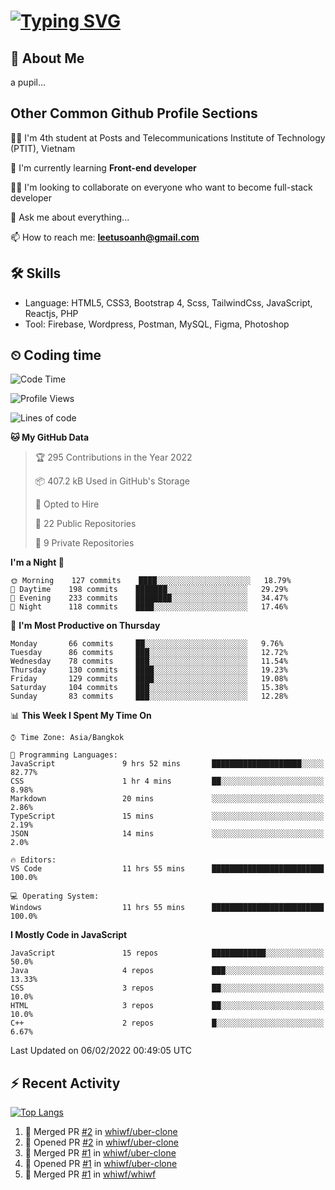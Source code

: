 # [![Typing SVG](https://readme-typing-svg.herokuapp.com?color=%23FFC83D&lines=Hi%2C+I'm+Le%2C+Tu+Oanh+%F0%9F%91%8B)](https://git.io/typing-svg)

## 🚀 About Me
a pupil...

<!-- ![GitHub metrics](https://metrics.lecoq.io/whiwf)   -->

## Other Common Github Profile Sections
👩‍🎓 I'm 4th student at Posts and Telecommunications Institute of Technology (PTIT), Vietnam

🌱 I'm currently learning **Front-end developer**

👯‍♀️ I'm looking to collaborate on everyone who want to become full-stack developer

💬 Ask me about everything...

📫 How to reach me: **leetusoanh@gmail.com**

## 🛠 Skills
- Language: HTML5, CSS3, Bootstrap 4, Scss, TailwindCss, JavaScript, Reactjs, PHP
- Tool: Firebase, Wordpress, Postman, MySQL, Figma, Photoshop

## ⏲ Coding time
<!--START_SECTION:waka-->
![Code Time](http://img.shields.io/badge/Code%20Time-12%20hrs%2031%20mins-blue)

![Profile Views](http://img.shields.io/badge/Profile%20Views-156-blue)

![Lines of code](https://img.shields.io/badge/From%20Hello%20World%20I%27ve%20Written-2%20Million%20lines%20of%20code-blue)

**🐱 My GitHub Data** 

> 🏆 295 Contributions in the Year 2022
 > 
> 📦 407.2 kB Used in GitHub's Storage 
 > 
> 💼 Opted to Hire
 > 
> 📜 22 Public Repositories 
 > 
> 🔑 9 Private Repositories  
 > 
**I'm a Night 🦉** 

```text
🌞 Morning    127 commits    ████░░░░░░░░░░░░░░░░░░░░░   18.79% 
🌆 Daytime    198 commits    ███████░░░░░░░░░░░░░░░░░░   29.29% 
🌃 Evening    233 commits    ████████░░░░░░░░░░░░░░░░░   34.47% 
🌙 Night      118 commits    ████░░░░░░░░░░░░░░░░░░░░░   17.46%

```
📅 **I'm Most Productive on Thursday** 

```text
Monday       66 commits     ██░░░░░░░░░░░░░░░░░░░░░░░   9.76% 
Tuesday      86 commits     ███░░░░░░░░░░░░░░░░░░░░░░   12.72% 
Wednesday    78 commits     ███░░░░░░░░░░░░░░░░░░░░░░   11.54% 
Thursday     130 commits    ████░░░░░░░░░░░░░░░░░░░░░   19.23% 
Friday       129 commits    ████░░░░░░░░░░░░░░░░░░░░░   19.08% 
Saturday     104 commits    ███░░░░░░░░░░░░░░░░░░░░░░   15.38% 
Sunday       83 commits     ███░░░░░░░░░░░░░░░░░░░░░░   12.28%

```


📊 **This Week I Spent My Time On** 

```text
⌚︎ Time Zone: Asia/Bangkok

💬 Programming Languages: 
JavaScript               9 hrs 52 mins       ████████████████████░░░░░   82.77% 
CSS                      1 hr 4 mins         ██░░░░░░░░░░░░░░░░░░░░░░░   8.98% 
Markdown                 20 mins             ░░░░░░░░░░░░░░░░░░░░░░░░░   2.86% 
TypeScript               15 mins             ░░░░░░░░░░░░░░░░░░░░░░░░░   2.19% 
JSON                     14 mins             ░░░░░░░░░░░░░░░░░░░░░░░░░   2.0%

🔥 Editors: 
VS Code                  11 hrs 55 mins      █████████████████████████   100.0%

💻 Operating System: 
Windows                  11 hrs 55 mins      █████████████████████████   100.0%

```

**I Mostly Code in JavaScript** 

```text
JavaScript               15 repos            ████████████░░░░░░░░░░░░░   50.0% 
Java                     4 repos             ███░░░░░░░░░░░░░░░░░░░░░░   13.33% 
CSS                      3 repos             ██░░░░░░░░░░░░░░░░░░░░░░░   10.0% 
HTML                     3 repos             ██░░░░░░░░░░░░░░░░░░░░░░░   10.0% 
C++                      2 repos             █░░░░░░░░░░░░░░░░░░░░░░░░   6.67%

```



 Last Updated on 06/02/2022 00:49:05 UTC
<!--END_SECTION:waka-->

## ⚡ Recent Activity
[![Top Langs](https://github-readme-stats.vercel.app/api/top-langs/?username=whiwf&layout=compact&theme=radical&hide=css)](https://github.com/anuraghazra/github-readme-stats)

<!--START_SECTION:activity-->
1. 🎉 Merged PR [#2](https://github.com/whiwf/uber-clone/pull/2) in [whiwf/uber-clone](https://github.com/whiwf/uber-clone)
2. 💪 Opened PR [#2](https://github.com/whiwf/uber-clone/pull/2) in [whiwf/uber-clone](https://github.com/whiwf/uber-clone)
3. 🎉 Merged PR [#1](https://github.com/whiwf/uber-clone/pull/1) in [whiwf/uber-clone](https://github.com/whiwf/uber-clone)
4. 💪 Opened PR [#1](https://github.com/whiwf/uber-clone/pull/1) in [whiwf/uber-clone](https://github.com/whiwf/uber-clone)
5. 🎉 Merged PR [#1](https://github.com/whiwf/whiwf/pull/1) in [whiwf/whiwf](https://github.com/whiwf/whiwf)
<!--END_SECTION:activity-->
